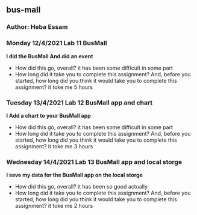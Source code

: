 ## bus-mall

### Author: Heba Essam

### Monday 12/4/2021 Lab 11 BusMall
**I did the BusMall And did an event**

<ul>
<li>How did this go, overall? it has been some difficult in some part </li>
<li>How long did it take you to complete this assignment? And, before you started, how long did you think it would take you to complete this assignment? it toke me 5 hours</li>
</ul>

### Tuesday 13/4/2021 Lab 12 BusMall app and chart
**I Add a chart to your BusMall app**

<ul>
<li>How did this go, overall? it has been some difficult in some part </li>
<li>How long did it take you to complete this assignment? And, before you started, how long did you think it would take you to complete this assignment? it toke me 3 hours</li>
</ul>

### Wednesday 14/4/2021 Lab 13 BusMall app and local storge
**I save my data for the BusMall app on the local storge**

<ul>
<li>How did this go, overall? it has been so good actually </li>
<li>How long did it take you to complete this assignment? And, before you started, how long did you think it would take you to complete this assignment? it toke me 2 hours</li>
</ul>